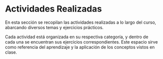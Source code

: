 # Actividades Realizadas

En esta sección se recopilan las actividades realizadas a lo largo del curso, abarcando diversos temas y ejercicios prácticos. 

Cada actividad está organizada en su respectiva categoría, y dentro de cada una se encuentran sus ejercicios correspondientes. 
Este espacio sirve como referencia del aprendizaje y la aplicación de los conceptos vistos en clase.
